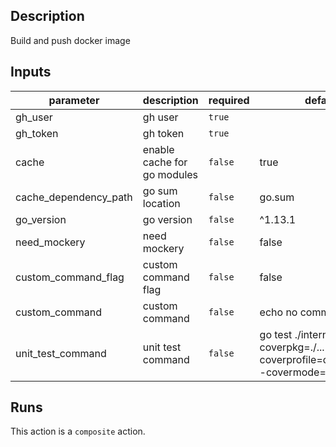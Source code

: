 <!-- action-docs-description -->
## Description

Build and push docker image
<!-- action-docs-description -->

<!-- action-docs-inputs -->
## Inputs

| parameter | description | required | default |
| --- | --- | --- | --- |
| gh_user | gh user | `true` |  |
| gh_token | gh token | `true` |  |
| cache | enable cache for go modules | `false` | true |
| cache_dependency_path | go sum location | `false` | go.sum |
| go_version | go version | `false` | ^1.13.1 |
| need_mockery | need mockery | `false` | false |
| custom_command_flag | custom command flag | `false` | false |
| custom_command | custom command | `false` | echo no command |
| unit_test_command | unit test command | `false` | go test ./internal/... -coverpkg=./... -coverprofile=coverage.out -covermode=atomic |
<!-- action-docs-inputs -->

<!-- action-docs-outputs -->

<!-- action-docs-outputs -->

<!-- action-docs-runs -->
## Runs

This action is a `composite` action.
<!-- action-docs-runs -->
